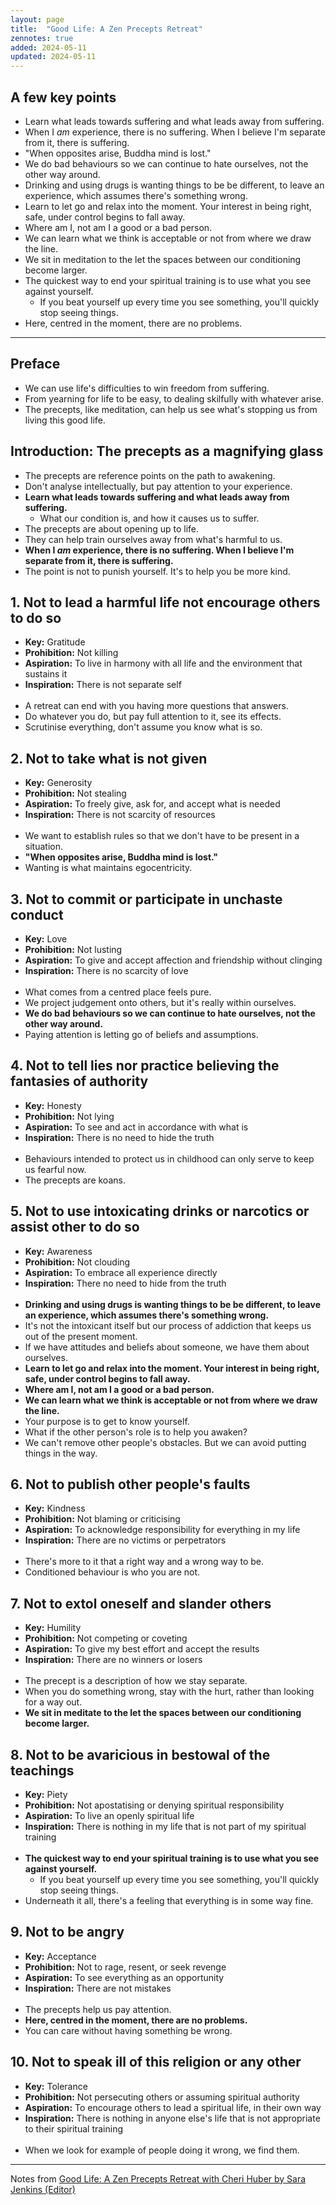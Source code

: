 ```yaml
---
layout: page
title:  "Good Life: A Zen Precepts Retreat"
zennotes: true
added: 2024-05-11
updated: 2024-05-11
---
```


## A few key points

- Learn what leads towards suffering and what leads away from suffering.
- When I *am* experience, there is no suffering. When I believe I'm separate from it, there is suffering.
- "When opposites arise, Buddha mind is lost."
- We do bad behaviours so we can continue to hate ourselves, not the other way around.
- Drinking and using drugs is wanting things to be be different, to leave an experience, which assumes there's something wrong.
- Learn to let go and relax into the moment. Your interest in being right, safe, under control begins to fall away.
- Where am I, not am I a good or a bad person.
- We can learn what we think is acceptable or not from where we draw the line.
- We sit in meditation to the let the spaces between our conditioning become larger.
- The quickest way to end your spiritual training is to use what you see against yourself.
    - If you beat yourself up every time you see something, you'll quickly stop seeing things.
- Here, centred in the moment, there are no problems.

---

## Preface

- We can use life's difficulties to win freedom from suffering.
- From yearning for life to be easy, to dealing skilfully with whatever arise.
- The precepts, like meditation, can help us see what's stopping us from living this good life.

## Introduction: The precepts as a magnifying glass

- The precepts are reference points on the path to awakening.
- Don't analyse intellectually, but pay attention to your experience.
- **Learn what leads towards suffering and what leads away from suffering.**
    - What our condition is, and how it causes us to suffer.
- The precepts are about opening up to life.
- They can help train ourselves away from what's harmful to us.
- **When I *am* experience, there is no suffering. When I believe I'm separate from it, there is suffering.**
- The point is not to punish yourself. It's to help you be more kind.

## 1. Not to lead a harmful life not encourage others to do so

- **Key:** Gratitude
- **Prohibition:** Not killing
- **Aspiration:** To live in harmony with all life and the environment that sustains it
- **Inspiration:** There is not separate self
<br><br>
- A retreat can end with you having more questions that answers.
- Do whatever you do, but pay full attention to it, see its effects.
- Scrutinise everything, don't assume you know what is so.

## 2. Not to take what is not given

- **Key:** Generosity
- **Prohibition:** Not stealing
- **Aspiration:** To freely give, ask for, and accept what is needed
- **Inspiration:** There is not scarcity of resources
<br><br>
- We want to establish rules so that we don't have to be present in a situation.
- **"When opposites arise, Buddha mind is lost."**
- Wanting is what maintains egocentricity.

## 3. Not to commit or participate in unchaste conduct

- **Key:** Love
- **Prohibition:** Not lusting
- **Aspiration:** To give and accept affection and friendship without clinging
- **Inspiration:** There is no scarcity of love
<br><br>
- What comes from a centred place feels pure.
- We project judgement onto others, but it's really within ourselves.
- **We do bad behaviours so we can continue to hate ourselves, not the other way around.**
- Paying attention is letting go of beliefs and assumptions.

## 4. Not to tell lies nor practice believing the fantasies of authority

- **Key:** Honesty
- **Prohibition:** Not lying 
- **Aspiration:** To see and act in accordance with what is
- **Inspiration:** There is no need to hide the truth
<br><br>
- Behaviours intended to protect us in childhood can only serve to keep us fearful now.
- The precepts are koans.

## 5. Not to use intoxicating drinks or narcotics or assist other to do so

- **Key:** Awareness
- **Prohibition:** Not clouding
- **Aspiration:** To embrace all experience directly
- **Inspiration:** There no need to hide from the truth
<br><br>
- **Drinking and using drugs is wanting things to be be different, to leave an experience, which assumes there's something wrong.**
- It's not the intoxicant itself but our process of addiction that keeps us out of the present moment.
- If we have attitudes and beliefs about someone, we have them about ourselves.
- **Learn to let go and relax into the moment. Your interest in being right, safe, under control begins to fall away.**
- **Where am I, not am I a good or a bad person.**
- **We can learn what we think is acceptable or not from where we draw the line.**
- Your purpose is to get to know yourself.
- What if the other person's role is to help you awaken?
- We can't remove other people's obstacles. But we can avoid putting things in the way.

## 6. Not to publish other people's faults

- **Key:** Kindness
- **Prohibition:** Not blaming or criticising
- **Aspiration:** To acknowledge responsibility for everything in my life
- **Inspiration:** There are no victims or perpetrators
<br><br>
- There's more to it that a right way and a wrong way to be.
- Conditioned behaviour is who you are not.

## 7. Not to extol oneself and slander others

- **Key:** Humility
- **Prohibition:** Not competing or coveting
- **Aspiration:** To give my best effort and accept the results
- **Inspiration:** There are no winners or losers
<br><br>
- The precept is a description of how we stay separate.
- When you do something wrong, stay with the hurt, rather than looking for a way out.
- **We sit in meditate to the let the spaces between our conditioning become larger.**

## 8. Not to be avaricious in bestowal of the teachings

- **Key:** Piety
- **Prohibition:** Not apostatising or denying spiritual responsibility
- **Aspiration:** To live an openly spiritual life
- **Inspiration:** There is nothing in my life that is not part of my spiritual training
<br><br>
- **The quickest way to end your spiritual training is to use what you see against yourself.**
    - If you beat yourself up every time you see something, you'll quickly stop seeing things.
- Underneath it all, there's a feeling that everything is in some way fine.

## 9. Not to be angry

- **Key:** Acceptance
- **Prohibition:** Not to rage, resent, or seek revenge
- **Aspiration:** To see everything as an opportunity
- **Inspiration:** There are not mistakes
<br><br>
- The precepts help us pay attention.
- **Here, centred in the moment, there are no problems.**
- You can care without having something be wrong.

## 10. Not to speak ill of this religion or any other

- **Key:** Tolerance
- **Prohibition:** Not persecuting others or assuming spiritual authority
- **Aspiration:** To encourage others to lead a spiritual life, in their own way
- **Inspiration:** There is nothing in anyone else's life that is not appropriate to their spiritual training
<br><br>
- When we look for example of people doing it wrong, we find them.

---

Notes from [Good Life: A Zen Precepts Retreat with Cheri Huber by Sara Jenkins (Editor)](https://www.goodreads.com/book/show/1614592.Good_Life)